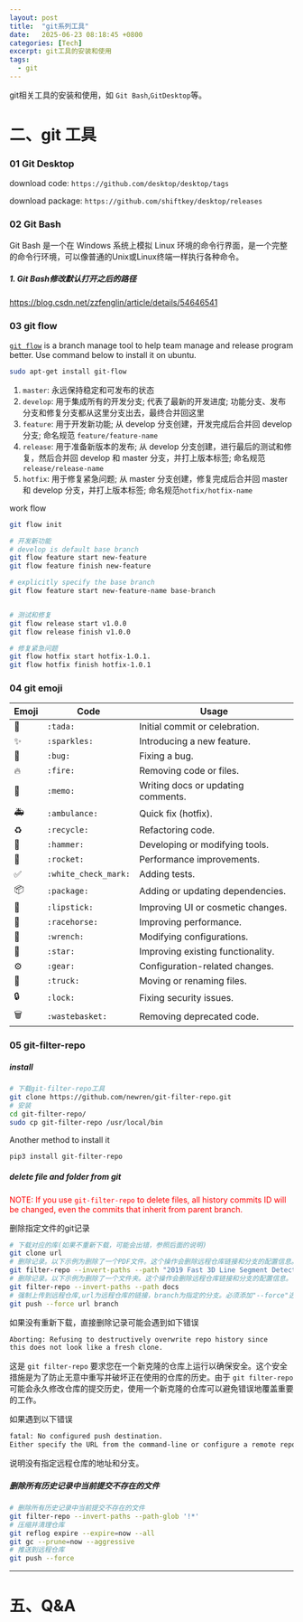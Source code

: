 ```yaml
---
layout: post
title:  "git系列工具"
date:   2025-06-23 08:18:45 +0800
categories: [Tech]
excerpt: git工具的安装和使用
tags:
  - git
---
```


git相关工具的安装和使用，如 `Git Bash`,`GitDesktop`等。

# 二、git 工具

### 01 Git Desktop

download code: `https://github.com/desktop/desktop/tags`

download package: `https://github.com/shiftkey/desktop/releases`

### 02 Git Bash

Git Bash 是一个在 Windows 系统上模拟 Linux 环境的命令行界面，是一个完整的命令行环境，可以像普通的Unix或Linux终端一样执行各种命令。

##### 1. Git Bash修改默认打开之后的路径

<https://blog.csdn.net/zzfenglin/article/details/54646541>

### 03 git flow

[`git flow`](https://www.runoob.com/git/git-flow.html) is a branch manage tool to help team manage and release program better. Use command below to install it on ubuntu.

```bash
sudo apt-get install git-flow
```

1. `master`: 永远保持稳定和可发布的状态
2. `develop`: 用于集成所有的开发分支; 代表了最新的开发进度; 功能分支、发布分支和修复分支都从这里分支出去，最终合并回这里
3. `feature`: 用于开发新功能; 从 develop 分支创建，开发完成后合并回 develop 分支; 命名规范 `feature/feature-name`
4. `release`: 用于准备新版本的发布; 从 develop 分支创建，进行最后的测试和修复，然后合并回 develop 和 master 分支，并打上版本标签; 命名规范`release/release-name`
5. `hotfix`: 用于修复紧急问题; 从 master 分支创建，修复完成后合并回 master 和 develop 分支，并打上版本标签; 命名规范`hotfix/hotfix-name`

work flow

```bash
git flow init

# 开发新功能
# develop is default base branch
git flow feature start new-feature 
git flow feature finish new-feature

# explicitly specify the base branch 
git flow feature start new-feature-name base-branch


# 测试和修复
git flow release start v1.0.0 
git flow release finish v1.0.0

# 修复紧急问题
git flow hotfix start hotfix-1.0.1.
git flow hotfix finish hotfix-1.0.1
```

### 04 git emoji

| Emoji | Code                 | Usage                              |
| ----- | -------------------- | ---------------------------------- |
| 🎉     | `:tada:`             | Initial commit or celebration.     |
| ✨     | `:sparkles: `        | Introducing a new feature.         |
| 🐛     | `:bug:      `        | Fixing a bug.                      |
| 🔥     | `:fire:     `        | Removing code or files.            |
| 📝     | `:memo:     `        | Writing docs or updating comments. |
| 🚑     | `:ambulance:`        | Quick fix (hotfix).                |
| ♻️     | `:recycle:`          | Refactoring code.                  |
| 🔨     | `:hammer:`           | Developing or modifying tools.     |
| 🚀     | `:rocket:`           | Performance improvements.          |
| ✅     | `:white_check_mark:` | Adding tests.                      |
| 📦     | `:package:`          | Adding or updating dependencies.   |
| 💄     | `:lipstick:`         | Improving UI or cosmetic changes.  |
| 🐎     | `:racehorse:`        | Improving performance.             |
| 🔧     | `:wrench:`           | Modifying configurations.          |
| 🌟     | `:star:`             | Improving existing functionality.  |
| ⚙️     | `:gear:`             | Configuration-related changes.     |
| 🚚     | `:truck:`            | Moving or renaming files.          |
| 🔒     | `:lock:`             | Fixing security issues.            |
| 🗑️     | `:wastebasket:`      | Removing deprecated code.          |

### 05 git-filter-repo

##### install

```bash
# 下载git-filter-repo工具
git clone https://github.com/newren/git-filter-repo.git
# 安装
cd git-filter-repo/
sudo cp git-filter-repo /usr/local/bin
```

Another method to install it

```bash
pip3 install git-filter-repo
```

##### delete file and folder from git

<font color=Red>NOTE: If you use `git-filter-repo` to delete files, all history commits ID will be changed, even the commits that inherit from parent branch.</font>

删除指定文件的git记录

```bash
# 下载对应的库(如果不重新下载，可能会出错，参照后面的说明)
git clone url
# 删除记录。以下示例为删除了一个PDF文件。这个操作会删除远程仓库链接和分支的配置信息。
git filter-repo --invert-paths --path "2019 Fast 3D Line Segment Detection From Unorganized Point Cloud.pdf"
# 删除记录。以下示例为删除了一个文件夹。这个操作会删除远程仓库链接和分支的配置信息。
git filter-repo --invert-paths --path docs
# 强制上传到远程仓库,url为远程仓库的链接，branch为指定的分支。必须添加"--force"选项，否则会失败
git push --force url branch
```

如果没有重新下载，直接删除记录可能会遇到如下错误

```bash
Aborting: Refusing to destructively overwrite repo history since
this does not look like a fresh clone.
```

这是 `git filter-repo` 要求您在一个新克隆的仓库上运行以确保安全。这个安全措施是为了防止无意中重写并破坏正在使用的仓库的历史。由于 `git filter-repo` 可能会永久修改仓库的提交历史，使用一个新克隆的仓库可以避免错误地覆盖重要的工作。

如果遇到以下错误

```bash
fatal: No configured push destination.
Either specify the URL from the command-line or configure a remote repository using
```

说明没有指定远程仓库的地址和分支。

##### 删除所有历史记录中当前提交不存在的文件

```bash
# 删除所有历史记录中当前提交不存在的文件
git filter-repo --invert-paths --path-glob '!*'
# 压缩并清理仓库
git reflog expire --expire=now --all
git gc --prune=now --aggressive
# 推送到远程仓库
git push --force
```

---

# 五、Q&A

